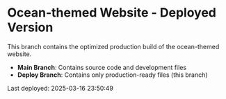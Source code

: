 # Ocean-themed Website - Deployed Version

This branch contains the optimized production build of the ocean-themed website.

- **Main Branch**: Contains source code and development files
- **Deploy Branch**: Contains only production-ready files (this branch)

Last deployed: 2025-03-16 23:50:49
